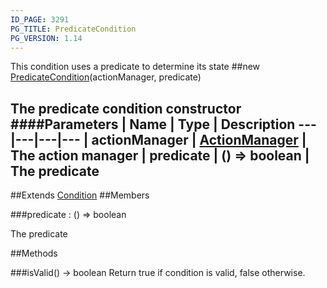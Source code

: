 ```yaml
---
ID_PAGE: 3291
PG_TITLE: PredicateCondition
PG_VERSION: 1.14
---
```


This condition uses a predicate to determine its state
##new [PredicateCondition](page.php?p=3291)(actionManager, predicate)

The predicate condition constructor
####Parameters
 | Name | Type | Description
---|---|---|---
 | actionManager | [ActionManager](page.php?p=3288) | The action manager
 | predicate | () =&gt; boolean | The predicate
---

##Extends [Condition](page.php?p=3289)
##Members

###predicate : () =&gt; boolean


The predicate



##Methods

###isValid() &rarr; boolean
Return true if condition is valid, false otherwise.

